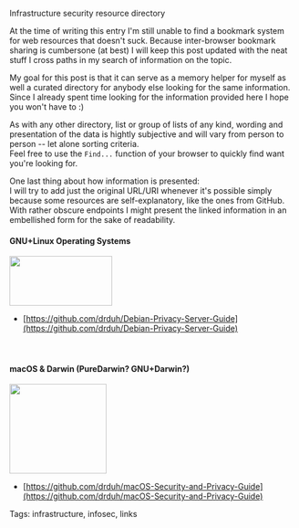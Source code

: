 Infrastructure security resource directory

At the time of writing this entry I'm still unable to find a bookmark system for web resources that doesn't suck. Because inter-browser bookmark sharing is cumbersone (at best) I will keep this post updated with the neat stuff I cross paths in my search of information on the topic.

My goal for this post is that it can serve as a memory helper for myself as well a curated directory for anybody else looking for the same information. Since I already spent time looking for the information provided here I hope you won't have to :)

As with any other directory, list or group of lists of any kind, wording and presentation of the data is hightly subjective and will vary from person to person -- let alone sorting criteria.
<br/>Feel free to use the ```Find...``` function of your browser to quickly find want you're looking for.

One last thing about how information is presented:
<br/>I will try to add just the original URL/URI whenever it's possible simply because some resources are self-explanatory, like the ones from GitHub.
<br/>With rather obscure endpoints I might present the linked information in an embellished form for the sake of readability. 

#### GNU+Linux Operating Systems

<img src="https://raw.githubusercontent.com/i90rr/i90rr.github.io/master/resources/img/debian-logo1.png" style="width: 180px; height: 87px">
<br/>

* [https://github.com/drduh/Debian-Privacy-Server-Guide](https://github.com/drduh/Debian-Privacy-Server-Guide)
<br/><br/><br/>

#### macOS & Darwin (PureDarwin? GNU+Darwin?)

<img src="https://raw.githubusercontent.com/i90rr/i90rr.github.io/master/resources/img/Mac-OS-logo1.jpeg" style="width: 170px; height: 157px">
<br/>

* [https://github.com/drduh/macOS-Security-and-Privacy-Guide](https://github.com/drduh/macOS-Security-and-Privacy-Guide)

Tags: infrastructure, infosec, links
